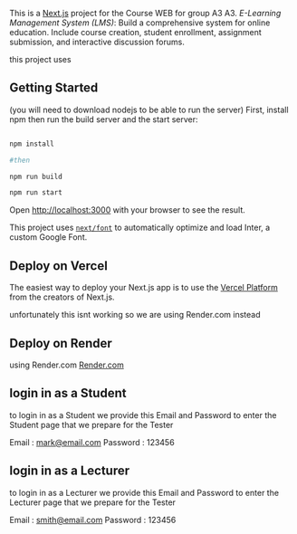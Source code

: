 This is a [Next.js](https://nextjs.org/) project for the Course WEB for group A3 
A3. *E-Learning Management System (LMS)*: Build a comprehensive system for 
online education. Include course creation, student enrollment, assignment 
submission, and interactive discussion forums.

this project uses
## Getting Started
(you will need to download nodejs to be able to run the server)
First, install npm then run the build server and the start server:

```bash

npm install 

#then

npm run build

npm run start

```

Open [http://localhost:3000](http://localhost:3000) with your browser to see the result.


This project uses [`next/font`](https://nextjs.org/docs/basic-features/font-optimization) to automatically optimize and load Inter, a custom Google Font.



## Deploy on Vercel

The easiest way to deploy your Next.js app is to use the [Vercel Platform](https://vercel.com/new?utm_medium=default-template&filter=next.js&utm_source=create-next-app&utm_campaign=create-next-app-readme) from the creators of Next.js.

unfortunately this isnt working so we are using Render.com instead

## Deploy on Render

using Render.com [Render.com](https://docs.render.com/deploy-nextjs-app)

## login in as a Student 

to login in as a Student we provide this Email and Password to enter the Student page that we prepare for the Tester

Email :     mark@email.com
Password :  123456

## login in as a Lecturer 

to login in as a Lecturer we provide this Email and Password to enter the Lecturer page that we prepare for the Tester

Email :     smith@email.com
Password :  123456

